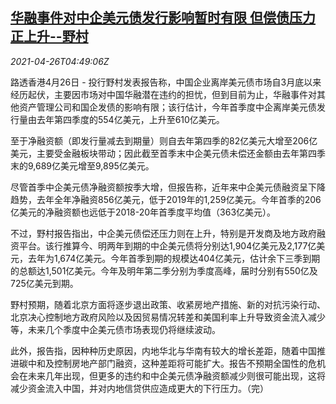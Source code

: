 <!--1619413263000-->
[华融事件对中企美元债发行影响暂时有限 但偿债压力正上升--野村](https://cn.reuters.com/article/nomura-china-huarong-bond-0426-idCNKBS2CD0DH)
------

<div><i>2021-04-26T04:49:06Z</i></div><p>路透香港4月26日 - 投行野村发表报告称，中国企业离岸美元债市场自3月底以来经历起伏，主要因市场对中国华融潜在违约的担忧，但到目前为止，华融事件对其他资产管理公司和国企发债的影响有限；该行估计，今年首季度中企离岸美元债发行量由去年第四季度的554亿美元，上升至610亿美元。</p><p>至于净融资额（即发行量减去到期量）则自去年第四季的82亿美元大增至206亿美元，主要受金融板块带动；因此截至首季末中企美元债未偿还金额由去年第四季末的9,689亿美元增至9,895亿美元。</p><p>尽管首季中企美元债净融资额按季大增，但报告称，近年来中企美元债融资呈下降趋势，去年全年净融资856亿美元，低于2019年的1,259亿美元。今年首季的206亿美元的净融资额也远低于2018-20年首季度平均值（363亿美元）。</p><p>不过，野村报告指出，中企美元债偿还压力则在上升，特别是开发商及地方政府融资平台。该行推算今、明两年到期的中企美元债将分别达1,904亿美元及2,177亿美元，去年为1,674亿美元。今年首季到期的规模达404亿美元，估计余下三季到期的总额达1,501亿美元。今年及明年第二季分别为季度高峰，届时分别有550亿及725亿美元到期。</p><p>野村预期，随着北京方面将逐步退出政策、收紧房地产措施、新的对抗污染行动、北京决心控制地方政府风险以及因贸易情况转差和美国利率上升导致资金流入减少等，未来几个季度中企美元债市场表现仍将继续波动。</p><p>此外，报告指，因种种历史原因，内地华北与华南有较大的增长差距，随着中国推进碳中和及控制房地产部门融资，这种差距将可能扩大。报告不预期全国性的危机会在未来几年出现，但更多的违约和中企美元债净融资额减少则很可能出现，这将减少资金流入中国，并对内地信贷供应造成更大的下行压力。（完）</p>
